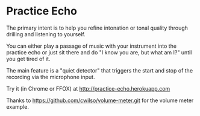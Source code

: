 # Practice Echo

The primary intent is to help you refine intonation or tonal quality
through drilling and listening to yourself.

You can either play a passage of music with your instrument into the
practice echo or just sit there and do "I know you are, but what am
I?" until you get tired of it.

The main feature is a "quiet detector" that triggers the start and stop of the recording via the
microphone input.

Try it (in Chrome or FFOX) at http://practice-echo.herokuapp.com 

Thanks to https://github.com/cwilso/volume-meter.git for the volume meter example.
